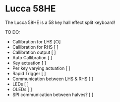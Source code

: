 # Lucca 58HE
The Lucca 58HE is a 58 key hall effect split keyboard!

TO DO:
- Callibration for LHS [○]
- Callibration for RHS [ ]
- Callibration output [ ]
- Auto Callibration [ ]
- Key actuation [ ]
- Per key varying actuation [ ]
- Rapid Trigger [ ]
- Communication between LHS & RHS [ ]
- LEDs [ ]
- OLEDs [ ]
- SPI communication between halves? [ ]






